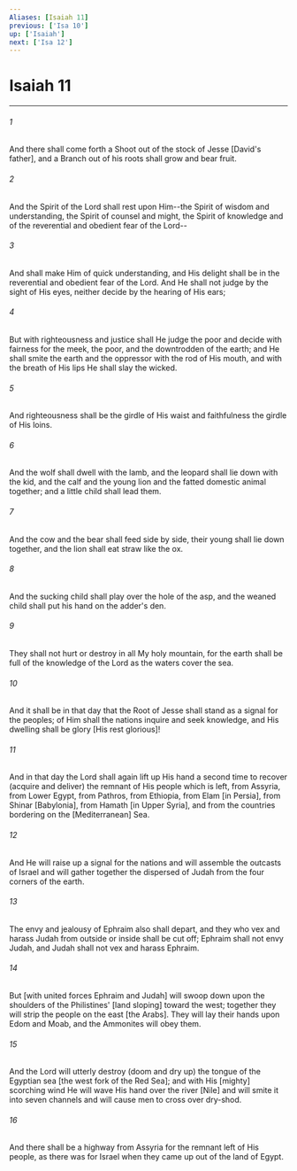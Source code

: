 ```yaml
---
Aliases: [Isaiah 11]
previous: ['Isa 10']
up: ['Isaiah']
next: ['Isa 12']
---
```

# Isaiah 11

***














###### 1 






And there shall come forth a Shoot out of the stock of Jesse [David's father], and a Branch out of his roots shall grow and bear fruit. 













###### 2 






And the Spirit of the Lord shall rest upon Him--the Spirit of wisdom and understanding, the Spirit of counsel and might, the Spirit of knowledge and of the reverential and obedient fear of the Lord-- 













###### 3 






And shall make Him of quick understanding, and His delight shall be in the reverential and obedient fear of the Lord. And He shall not judge by the sight of His eyes, neither decide by the hearing of His ears; 













###### 4 






But with righteousness and justice shall He judge the poor and decide with fairness for the meek, the poor, and the downtrodden of the earth; and He shall smite the earth and the oppressor with the rod of His mouth, and with the breath of His lips He shall slay the wicked. 













###### 5 






And righteousness shall be the girdle of His waist and faithfulness the girdle of His loins. 













###### 6 






And the wolf shall dwell with the lamb, and the leopard shall lie down with the kid, and the calf and the young lion and the fatted domestic animal together; and a little child shall lead them. 













###### 7 






And the cow and the bear shall feed side by side, their young shall lie down together, and the lion shall eat straw like the ox. 













###### 8 






And the sucking child shall play over the hole of the asp, and the weaned child shall put his hand on the adder's den. 













###### 9 






They shall not hurt or destroy in all My holy mountain, for the earth shall be full of the knowledge of the Lord as the waters cover the sea. 













###### 10 






And it shall be in that day that the Root of Jesse shall stand as a signal for the peoples; of Him shall the nations inquire and seek knowledge, and His dwelling shall be glory [His rest glorious]! 













###### 11 






And in that day the Lord shall again lift up His hand a second time to recover (acquire and deliver) the remnant of His people which is left, from Assyria, from Lower Egypt, from Pathros, from Ethiopia, from Elam [in Persia], from Shinar [Babylonia], from Hamath [in Upper Syria], and from the countries bordering on the [Mediterranean] Sea. 













###### 12 






And He will raise up a signal for the nations and will assemble the outcasts of Israel and will gather together the dispersed of Judah from the four corners of the earth. 













###### 13 






The envy and jealousy of Ephraim also shall depart, and they who vex and harass Judah from outside or inside shall be cut off; Ephraim shall not envy Judah, and Judah shall not vex and harass Ephraim. 













###### 14 






But [with united forces Ephraim and Judah] will swoop down upon the shoulders of the Philistines' [land sloping] toward the west; together they will strip the people on the east [the Arabs]. They will lay their hands upon Edom and Moab, and the Ammonites will obey them. 













###### 15 






And the Lord will utterly destroy (doom and dry up) the tongue of the Egyptian sea [the west fork of the Red Sea]; and with His [mighty] scorching wind He will wave His hand over the river [Nile] and will smite it into seven channels and will cause men to cross over dry-shod. 













###### 16 






And there shall be a highway from Assyria for the remnant left of His people, as there was for Israel when they came up out of the land of Egypt.

